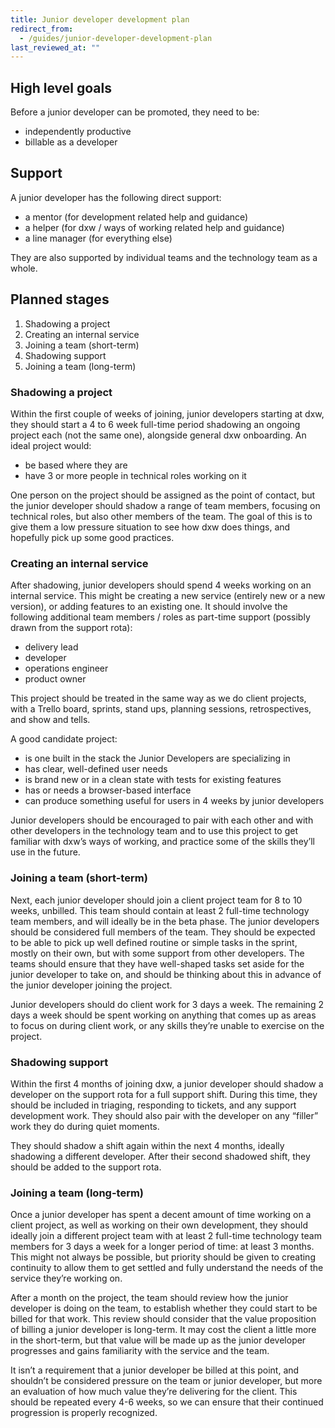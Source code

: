 ```yaml
---
title: Junior developer development plan
redirect_from:
  - /guides/junior-developer-development-plan
last_reviewed_at: ""
---
```

## High level goals

Before a junior developer can be promoted, they need to be:

* independently productive
* billable as a developer

## Support

A junior developer has the following direct support:

* a mentor (for development related help and guidance)
* a helper (for dxw / ways of working related help and guidance)
* a line manager (for everything else)

They are also supported by individual teams and the technology team as a whole.

## Planned stages

1. Shadowing a project
2. Creating an internal service
3. Joining a team (short-term)
4. Shadowing support
5. Joining a team (long-term)

### Shadowing a project

Within the first couple of weeks of joining, junior developers starting at dxw,
they should start a 4 to 6 week full-time period shadowing an ongoing project
each (not the same one), alongside general dxw onboarding. An ideal project
would:

* be based where they are
* have 3 or more people in technical roles working on it

One person on the project should be assigned as the point of contact, but the
junior developer should shadow a range of team members, focusing on technical
roles, but also other members of the team. The goal of this is to give them a
low pressure situation to see how dxw does things, and hopefully pick up some
good practices.

### Creating an internal service

After shadowing, junior developers should spend 4 weeks working on an internal
service. This might be creating a new service (entirely new or a new version),
or adding features to an existing one. It should involve the following
additional team members / roles as part-time support (possibly drawn from the
support rota):

* delivery lead
* developer
* operations engineer
* product owner

This project should be treated in the same way as we do client projects, with a
Trello board, sprints, stand ups, planning sessions, retrospectives, and show
and tells.

A good candidate project:

* is one built in the stack the Junior Developers are specializing in
* has clear, well-defined user needs
* is brand new or in a clean state with tests for existing features
* has or needs a browser-based interface
* can produce something useful for users in 4 weeks by junior developers

Junior developers should be encouraged to pair with each other and with other
developers in the technology team and to use this project to get familiar with
dxw’s ways of working, and practice some of the skills they’ll use in the
future.

### Joining a team (short-term)

Next, each junior developer should join a client project team for 8 to 10 weeks,
unbilled. This team should contain at least 2 full-time technology team members,
and will ideally be in the beta phase. The junior developers should be
considered full members of the team. They should be expected to be able to pick
up well defined routine or simple tasks in the sprint, mostly on their own, but
with some support from other developers. The teams should ensure that they have
well-shaped tasks set aside for the junior developer to take on, and should be
thinking about this in advance of the junior developer joining the project.

Junior developers should do client work for 3 days a week. The remaining 2 days
a week should be spent working on anything that comes up as areas to focus on
during client work, or any skills they’re unable to exercise on the project.

### Shadowing support

Within the first 4 months of joining dxw, a junior developer should shadow a
developer on the support rota for a full support shift. During this time, they
should be included in triaging, responding to tickets, and any support
development work. They should also pair with the developer on any “filler” work
they do during quiet moments.

They should shadow a shift again within the next 4 months, ideally shadowing a
different developer. After their second shadowed shift, they should be added to
the support rota.

### Joining a team (long-term)

Once a junior developer has spent a decent amount of time working on a client
project, as well as working on their own development, they should ideally join a
different project team with at least 2 full-time technology team members for 3
days a week for a longer period of time: at least 3 months. This might not
always be possible, but priority should be given to creating continuity to allow
them to get settled and fully understand the needs of the service they’re
working on.

After a month on the project, the team should review how the junior developer is
doing on the team, to establish whether they could start to be billed for that
work. This review should consider that the value proposition of billing a junior
developer is long-term. It may cost the client a little more in the short-term,
but that value will be made up as the junior developer progresses and gains
familiarity with the service and the team.

It isn’t a requirement that a junior developer be billed at this point, and
shouldn’t be considered pressure on the team or junior developer, but more an
evaluation of how much value they’re delivering for the client. This should be
repeated every 4-6 weeks, so we can ensure that their continued progression is
properly recognized.